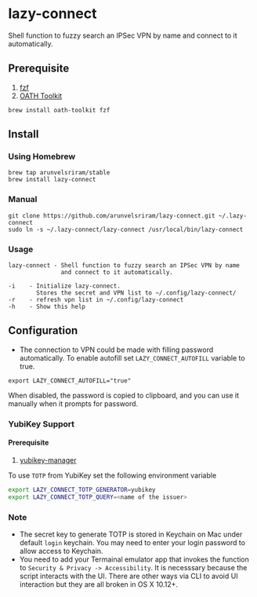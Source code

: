 # lazy-connect

Shell function to fuzzy search an IPSec VPN by name and connect to it automatically.

## Prerequisite

1.  [fzf](https://github.com/junegunn/fzf)
2.  [OATH Toolkit](https://www.nongnu.org/oath-toolkit/index.html)

```
brew install oath-toolkit fzf
```

## Install

### Using Homebrew

```
brew tap arunvelsriram/stable
brew install lazy-connect
```

### Manual

```
git clone https://github.com/arunvelsriram/lazy-connect.git ~/.lazy-connect
sudo ln -s ~/.lazy-connect/lazy-connect /usr/local/bin/lazy-connect
```

### Usage

```
lazy-connect - Shell function to fuzzy search an IPSec VPN by name
               and connect to it automatically.

-i    - Initialize lazy-connect.
        Stores the secret and VPN list to ~/.config/lazy-connect/
-r    - refresh vpn list in ~/.config/lazy-connect
-h    - Show this help
```

## Configuration

* The connection to VPN could be made with filling password automatically. To enable autofill set `LAZY_CONNECT_AUTOFILL` variable to true.

```
export LAZY_CONNECT_AUTOFILL="true"
```
When disabled, the password is copied to clipboard, and you can use it manually when it prompts for password.

### YubiKey Support

#### Prerequisite

1.  [yubikey-manager](https://github.com/Yubico/yubikey-manager)

To use `TOTP` from YubiKey set the following environment variable

```sh
export LAZY_CONNECT_TOTP_GENERATOR=yubikey
export LAZY_CONNECT_TOTP_QUERY=<name of the issuer>
```

### Note

- The secret key to generate TOTP is stored in Keychain on Mac under default `login` keychain. You may need to
  enter your login password to allow access to Keychain.
- You need to add your Termainal emulator app that invokes the function to `Security & Privacy -> Accessibility`. It is
  necesssary because the script interacts with the UI. There are other ways via CLI to avoid UI interaction but
  they are all broken in OS X 10.12+.
